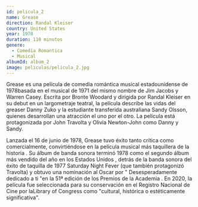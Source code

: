 ```yaml
---
id: pelicula_2
name: Grease
direction: Randal Kleiser
country: United States
year: 1978
duration: 110 minutos
genere:
  - Comedia Romantica
  - Musical
albumId: album_2
image: peliculas/pelicula_2.jpg
---
```


Grease es una película de comedia romántica musical estadounidense de 1978basada en el musical de 1971 del mismo nombre de Jim Jacobs y Warren Casey. Escrita por Bronte Woodard y dirigida por Randal Kleiser en su debut en un largometraje teatral, la película describe las vidas del greaser Danny Zuko y la estudiante transferida australiana Sandy Olsson, quienes desarrollan una atracción el uno por el otro. La película está protagonizada por John Travolta y Olivia Newton-John como Danny y Sandy.

Lanzada el 16 de junio de 1978, Grease tuvo éxito tanto crítica como comercialmente, convirtiéndose en la película musical más taquillera de la historia . Su álbum de banda sonora terminó 1978 como el segundo álbum más vendido del año en los Estados Unidos , detrás de la banda sonora del éxito de taquilla de 1977 Saturday Night Fever (que también protagonizó Travolta) y obtuvo una nominación al Oscar por " Desesperadamente dedicado a ti "en la 51ª edición de los Premios de la Academia . En 2020, la película fue seleccionada para su conservación en el Registro Nacional de Cine por laLibrary of Congress como "cultural, histórica o estéticamente significativa".